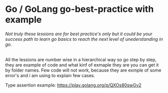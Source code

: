 # Go / GoLang go-best-practice with example

###### Not truly these lessions are for best practice's only but it could be your success path to learn go basics to reach the next level of unederstanding in go.
All the lessions are number wise in a hierarchical way so go step by step, they are example of code and what kinf of exmaple they are you can get it by folder names.
Few code will not work, because they are exmple of some error's and i am using to explain few cases.


Type assertion example: https://play.golang.org/p/QXOs80swGv2
